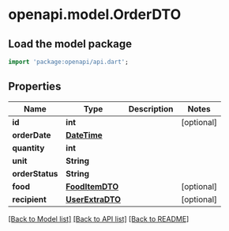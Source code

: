 # openapi.model.OrderDTO

## Load the model package
```dart
import 'package:openapi/api.dart';
```

## Properties
Name | Type | Description | Notes
------------ | ------------- | ------------- | -------------
**id** | **int** |  | [optional] 
**orderDate** | [**DateTime**](DateTime.md) |  | 
**quantity** | **int** |  | 
**unit** | **String** |  | 
**orderStatus** | **String** |  | 
**food** | [**FoodItemDTO**](FoodItemDTO.md) |  | [optional] 
**recipient** | [**UserExtraDTO**](UserExtraDTO.md) |  | [optional] 

[[Back to Model list]](../README.md#documentation-for-models) [[Back to API list]](../README.md#documentation-for-api-endpoints) [[Back to README]](../README.md)



